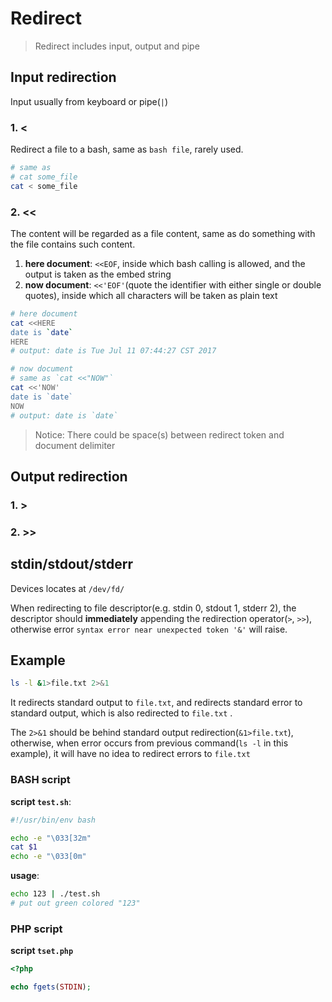 # Redirect

> Redirect includes input, output and pipe

## Input redirection

Input usually from keyboard or pipe(`|`)

### 1. <

Redirect a file to a bash, same as `bash file`, rarely used.

```bash
# same as
# cat some_file
cat < some_file
```

### 2. <<

The content will be regarded as a file content, same as do something with the file contains such content.

1. **here document**: `<<EOF`, inside which bash calling is allowed, and the output is taken as the embed string
2. **now document**: `<<'EOF'`(quote the identifier with either single or double quotes), inside which all characters will be taken as plain text

```bash
# here document
cat <<HERE
date is `date`
HERE
# output: date is Tue Jul 11 07:44:27 CST 2017

# now document
# same as `cat <<"NOW"`
cat <<'NOW'
date is `date`
NOW
# output: date is `date`
```

> Notice: There could be space(s) between redirect token and document delimiter

## Output redirection

### 1. >
### 2. >>

## stdin/stdout/stderr

Devices locates at `/dev/fd/`

When redirecting to file descriptor(e.g. stdin 0, stdout 1, stderr 2), the descriptor should **immediately** appending the redirection operator(`>`, `>>`), otherwise error `syntax error near unexpected token '&'` will raise.

## Example

```bash
ls -l &1>file.txt 2>&1
```

It redirects standard output to `file.txt`, and redirects standard error to standard output, which is also redirected to `file.txt` .

The `2>&1` should be behind standard output redirection(`&1>file.txt`), otherwise, when error occurs from previous command(`ls -l` in this example), it will have no idea to redirect errors to `file.txt`

### BASH script

**script `test.sh`**:

```bash
#!/usr/bin/env bash

echo -e "\033[32m"
cat $1
echo -e "\033[0m"
```

**usage**:

```bash
echo 123 | ./test.sh
# put out green colored "123"
```

### PHP script

**script `tset.php`**
```php
<?php

echo fgets(STDIN);
```


